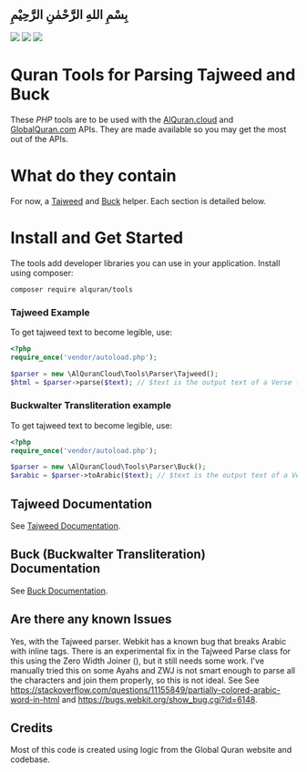 ## بِسْمِ اللهِ الرَّحْمٰنِ الرَّحِيْمِ

[![](https://img.shields.io/github/release/islamic-network/alquran-tools-php.svg)](https://github.com/islamic-network/alquran-tools/releases)
![](https://img.shields.io/packagist/dt/alquran/tools.svg)
[![](https://img.shields.io/github/license/islamic-network/alquran-tools.svg)](https://github.com/islamic-network/alquran-tools/blob/master/LICENSE)

# Quran Tools for Parsing Tajweed and Buck
These *PHP* tools are to be used with the <a href="https://alquran.cloud/api">AlQuran.cloud</a> and <a href="http://docs.globalquran.com/API:Data/Quran_List">GlobalQuran.com</a> APIs. They are made available so you may get the most out of the APIs.

# What do they contain
For now, a <a href="docs/tajweed.md">Tajweed</a> and <a href="docs/buck.md">Buck</a> helper. Each section is detailed below. 

# Install and Get Started
The tools add developer libraries you can use in your application. Install using composer:
```
composer require alquran/tools
```

### Tajweed Example
To get tajweed text to become legible, use:
```php
<?php
require_once('vendor/autoload.php');

$parser = new \AlQuranCloud\Tools\Parser\Tajweed();
$html = $parser->parse($text); // $text is the output text of a Verse from quran-tajweed edition. For example: http://api.alquran.cloud/ayah/24:35/quran-tajweed. Also see data/tajweed.json.
```

### Buckwalter Transliteration example
To get tajweed text to become legible, use:
```php
<?php
require_once('vendor/autoload.php');

$parser = new \AlQuranCloud\Tools\Parser\Buck();
$arabic = $parser->toArabic($text); // $text is the output text of a Verse from quran-buck edition. For example: http://api.alquran.cloud/ayah/24:35/quran-buck.
```

## Tajweed Documentation

See <a href="docs/tajweed.md">Tajweed Documentation</a>.

## Buck (Buckwalter Transliteration) Documentation

See <a href="docs/buck.md">Buck Documentation</a>.

## Are there any known Issues
Yes, with the Tajweed parser. Webkit has a known bug that breaks Arabic with inline tags. There is an experimental fix in the Tajweed Parse class for this using the Zero Width Joiner (&zwj;), but it still needs some work. I've manually tried this on some Ayahs and ZWJ is not smart enough to parse all the characters and join them properly, so this is not ideal. See See https://stackoverflow.com/questions/11155849/partially-colored-arabic-word-in-html
and https://bugs.webkit.org/show_bug.cgi?id=6148.

## Credits
Most of this code is created using logic from the Global Quran website and codebase.
